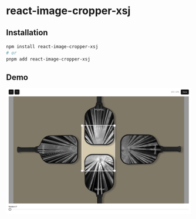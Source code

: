 # react-image-cropper-xsj

## Installation

```bash
npm install react-image-cropper-xsj
# or
pnpm add react-image-cropper-xsj
```

## Demo

![demo](image.png)
